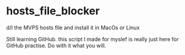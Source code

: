 # hosts_file_blocker
d/l the MVPS hosts file and install it in MacOs or Linux

Still learning GitHub. this script I made for myslef is really just here for GitHub practise. Do with it what you will.
